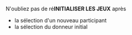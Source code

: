 N'oubliez pas de ré**INITIALISER LES JEUX** après 

- la sélection d'un nouveau participant
- la sélection du donneur initial

